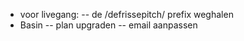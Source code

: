 - voor livegang:
  -- de /defrissepitch/ prefix weghalen
- Basin
  -- plan upgraden
  -- email aanpassen
